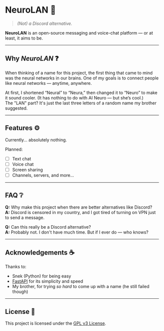 # NeuroLAN 🧠

> _(Not) a Discord alternative._

**NeuroLAN** is an open-source messaging and voice-chat platform — or at least, it aims to be.

---

## Why *NeuroLAN* ❓

When thinking of a name for this project, the first thing that came to mind was the neural networks in our brains. One of my goals is to connect people like neural networks — anytime, anywhere.

At first, I shortened “Neural” to “Neura,” then changed it to “Neuro” to make it sound cooler. (It has nothing to do with AI Neuro — but she’s cool.)  
The "LAN" part? It's just the last three letters of a random name my brother suggested.

---

## Features ⚙️

Currently... absolutely nothing.

Planned:
- [ ] Text chat
- [ ] Voice chat
- [ ] Screen sharing
- [ ] Channels, servers, and more...

---

## FAQ ❔

**Q:** Why make this project when there are better alternatives like Discord?  
**A:** Discord is censored in my country, and I got tired of turning on VPN just to send a message.

**Q:** Can this really be a Discord alternative?  
**A:** Probably not. I don't have much time. But if I ever do — who knows?

---

## Acknowledgements ☕  

Thanks to:
- Snek (Python) for being easy
- [FastAPI](https://fastapi.tiangolo.com/) for its simplicity and speed  
- My brother, for trying *so hard* to come up with a name (he still failed though)

---

## License 📃  
This project is licensed under the [GPL v3 License](LICENSE).
